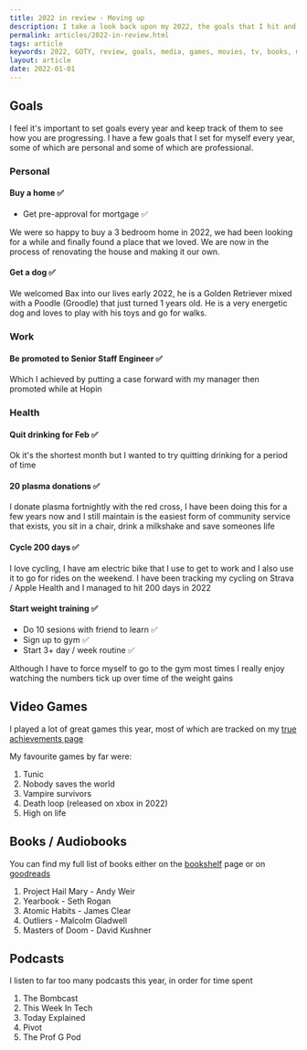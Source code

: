 ```yaml
---
title: 2022 in review - Moving up
description: I take a look back upon my 2022, the goals that I hit and favourite books, video games and podcasts of the year
permalink: articles/2022-in-review.html
tags: article
keywords: 2022, GOTY, review, goals, media, games, movies, tv, books, music
layout: article
date: 2022-01-01
---
```


## Goals

I feel it's important to set goals every year and keep track of them to see how you are progressing. I have a few goals that I set for myself every year, some of which are personal and some of which are professional.

### Personal

#### Buy a home ✅

- Get pre-approval for mortgage ✅

We were so happy to buy a 3 bedroom home in 2022, we had been looking for a while and finally found a place that we loved. We are now in the process of renovating the house and making it our own.

#### Get a dog ✅

We welcomed Bax into our lives early 2022, he is a Golden Retriever mixed with a Poodle (Groodle) that just turned 1 years old. He is a very energetic dog and loves to play with his toys and go for walks.

### Work

#### Be promoted to Senior Staff Engineer ✅

Which I achieved by putting a case forward with my manager then promoted while at Hopin

### Health

#### Quit drinking for Feb ✅

Ok it's the shortest month but I wanted to try quitting drinking for a period of time

#### 20 plasma donations ✅

I donate plasma fortnightly with the red cross, I have been doing this for a few years now and I still maintain is the easiest form of community service that exists, you sit in a chair, drink a milkshake and save someones life

#### Cycle 200 days ✅

I love cycling, I have am electric bike that I use to get to work and I also use it to go for rides on the weekend. I have been tracking my cycling on Strava / Apple Health and I managed to hit 200 days in 2022

#### Start weight training ✅

- Do 10 sesions with friend to learn ✅
- Sign up to gym ✅
- Start 3+ day / week routine ✅

Although I have to force myself to go to the gym most times I really enjoy watching the numbers tick up over time of the weight gains

## Video Games

I played a lot of great games this year, most of which are tracked on my [true achievements page](https://www.trueachievements.com/gamer/csilk-1544)

My favourite games by far were:

1. Tunic
2. Nobody saves the world
3. Vampire survivors
4. Death loop (released on xbox in 2022)
5. High on life

## Books / Audiobooks

You can find my full list of books either on the [bookshelf](./bookshelf) page or on [goodreads](https://www.goodreads.com/review/list/107372765-callum-silcock?shelf=read)

1. Project Hail Mary - Andy Weir
2. Yearbook - Seth Rogan
3. Atomic Habits - James Clear
4. Outliers - Malcolm Gladwell
5. Masters of Doom - David Kushner

## Podcasts

I listen to far too many podcasts this year, in order for time spent

1. The Bombcast
2. This Week In Tech
3. Today Explained
4. Pivot
5. The Prof G Pod
